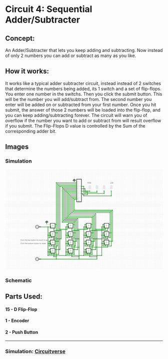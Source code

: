 # Circuit 4: Sequential Adder/Subtracter
## Concept:
An Adder/Subtracter that lets you keep adding and subtracting. Now instead of only 2 numbers you can add or subtract as many as you like.
## How it works:
It works like a typical adder subtracter circuit, instead instead of 2 switches that determine the numbers being added, its 1 switch and a set of flip-flops. You enter one number in the switchs. Then you click the submit button. This will be the number you will add/subtract from. The second number you enter will be added on or subtracted from your first number. Once you hit submit, the answer of those 2 numbers will be loaded into the flip-flop, and you can keep adding/subtracting forever. The circuit will warn you of overflow if the number you want to add or subtract from will result overflow if you submit. The Flip-Flops D value is controlled by the Sum of the corresponding adder bit.

## Images
### Simulation
![Circuit 4 Simulation](Circuit_4_Simulation.png)
### Schematic

## Parts Used:
#### 15 - D Flip-Flop
#### 1 - Encoder
#### 2 - Push Button
***
### Simulation: [Circuitverse](https://circuitverse.org/users/266288/projects/sequential-adder-6b3885f1-8d23-4b58-8af6-ee33cb3daf25)
